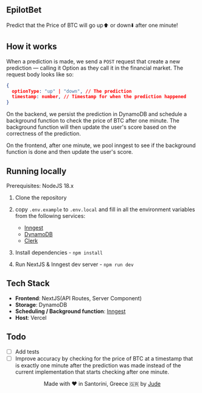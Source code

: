 ## EpilotBet

Predict that the Price of BTC will go up⬆️ or down⬇️ after one minute!

## How it works

When a prediction is made, we send a `POST` request that create a new prediction — calling it Option as they call it in the financial market. The request body looks like so:

```json
{
  optionType: "up" | "down", // The prediction
  timestamp: number, // Timestamp for when the prediction happened
}
```

On the backend, we persist the prediction in DynamoDB and schedule a background function to check the price of BTC after one minute. The background function will then update the user's score based on the correctness of the prediction.

On the frontend, after one minute, we pool inngest to see if the background function is done and then update the user's score.

## Running locally

Prerequisites: NodeJS 18.x

1. Clone the repository
2. copy `.env.example` to `.env.local` and fill in all the environment variables from the following services:

   - [Inngest](https://www.inngest.com/)
   - [DynamoDB](https://aws.amazon.com/dynamodb/)
   - [Clerk](https://clerk.com/)

3. Install dependencies - `npm install`
4. Run NextJS & Inngest dev server - `npm run dev`

## Tech Stack

- **Frontend**: NextJS(API Routes, Server Component)
- **Storage**: DynamoDB
- **Scheduling / Background function**: [Inngest](https://www.inngest.com/)
- **Host**: Vercel

## Todo

- [ ] Add tests
- [ ] Improve accuracy by checking for the price of BTC at a timestamp that is exactly one minute after the prediction was made instead of the current implementation that starts checking after one minute.

<!-- Centered text -->
<p align="center">
  Made with ❤️ in Santorini, Greece 🇬🇷 by <a href="https://linkedin.com/in/jude-agboola">Jude</a>
</p>
